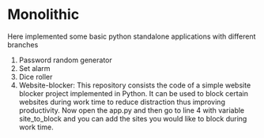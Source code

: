 # Monolithic
Here implemented some basic python standalone applications with different branches
1. Password random generator
2. Set alarm
3. Dice roller
4. Website-blocker: This repository consists the code of a simple website blocker project implemented in Python.
   It can be used to block certain websites during work time to reduce distraction thus improving productivity.
   Now open the app.py and then go to line 4 with variable site_to_block and you can add the sites you would like to block during work time.
